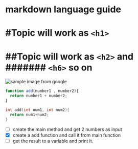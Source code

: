 # markdown language guide
# \#<space>Topic will work as `<h1>`
# \##<space>Topic will work as `<h2>` and \####### `<h6>` so on

![sample image from google](https://static.remove.bg/sample-gallery/graphics/bird-thumbnail.jpg)

```javascript
function add(number1 , number2){
  return number1 + number2;
}
```

```c++
int add(int num1, int num2){
  return num1+num2;
}
```

- [ ] create the main method and get 2 numbers as input
- [x] create a add function and call it from main function
- [ ] get the result to a variable and print it.
